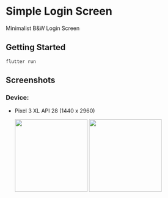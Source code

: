# Simple Login Screen

Minimalist B&W Login Screen

## Getting Started

```
flutter run
```

## Screenshots

### Device:

- Pixel 3 XL API 28 (1440 x 2960)

  <img src="https://user-images.githubusercontent.com/55029049/123106832-a7510680-d441-11eb-9d29-7c5200ee1a34.png" width=190>
  <img src="https://user-images.githubusercontent.com/55029049/123106884-b6d04f80-d441-11eb-9648-c0c688f8395f.png" width=190>
